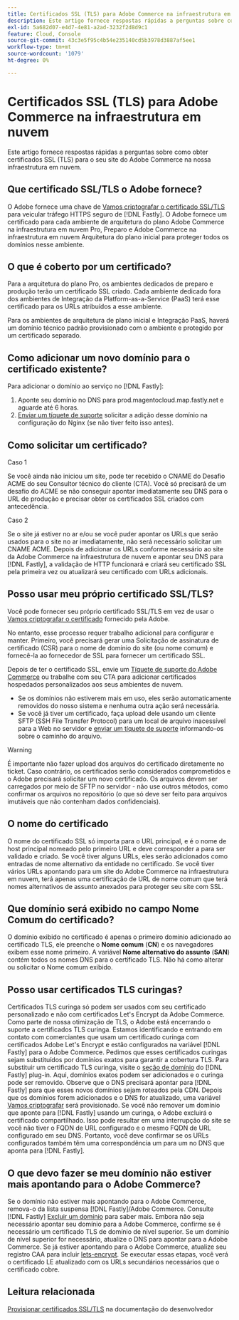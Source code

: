 ```yaml
---
title: Certificados SSL (TLS) para Adobe Commerce na infraestrutura em nuvem
description: Este artigo fornece respostas rápidas a perguntas sobre como obter certificados SSL (TLS) para o seu site do Adobe Commerce na nossa infraestrutura em nuvem.
exl-id: 5a682d07-e4d7-4e81-a2ad-3232f2d8d9c1
feature: Cloud, Console
source-git-commit: 43c3e5f95c4b54e235140cd5b3978d3887af5ee1
workflow-type: tm+mt
source-wordcount: '1079'
ht-degree: 0%

---
```


# Certificados SSL (TLS) para Adobe Commerce na infraestrutura em nuvem

Este artigo fornece respostas rápidas a perguntas sobre como obter certificados SSL (TLS) para o seu site do Adobe Commerce na nossa infraestrutura em nuvem.

## Que certificado SSL/TLS o Adobe fornece?

O Adobe fornece uma chave de [Vamos criptografar o certificado SSL/TLS](https://letsencrypt.org/) para veicular tráfego HTTPS seguro de [!DNL Fastly]. O Adobe fornece um certificado para cada ambiente de arquitetura do plano Adobe Commerce na infraestrutura em nuvem Pro, Preparo e Adobe Commerce na infraestrutura em nuvem Arquitetura do plano inicial para proteger todos os domínios nesse ambiente.

## O que é coberto por um certificado?

Para a arquitetura do plano Pro, os ambientes dedicados de preparo e produção terão um certificado SSL criado. Cada ambiente dedicado fora dos ambientes de Integração da Platform-as-a-Service (PaaS) terá esse certificado para os URLs atribuídos a esse ambiente.

Para os ambientes de arquitetura de plano inicial e Integração PaaS, haverá um domínio técnico padrão provisionado com o ambiente e protegido por um certificado separado.

## Como adicionar um novo domínio para o certificado existente?

Para adicionar o domínio ao serviço no [!DNL Fastly]:

1. Aponte seu domínio no DNS para prod.magentocloud.map.fastly.net e aguarde até 6 horas.
1. [Enviar um tíquete de suporte](/help/help-center-guide/help-center/magento-help-center-user-guide.md#submit-ticket) solicitar a adição desse domínio na configuração do Nginx (se não tiver feito isso antes).

## Como solicitar um certificado?

Caso 1

Se você ainda não iniciou um site, pode ter recebido o CNAME do Desafio ACME do seu Consultor técnico do cliente (CTA). Você só precisará de um desafio do ACME se não conseguir apontar imediatamente seu DNS para o URL de produção e precisar obter os certificados SSL criados com antecedência.

Caso 2

Se o site já estiver no ar e/ou se você puder apontar os URLs que serão usados para o site no ar imediatamente, não será necessário solicitar um CNAME ACME. Depois de adicionar os URLs conforme necessário ao site da Adobe Commerce na infraestrutura de nuvem e apontar seu DNS para [!DNL Fastly], a validação de HTTP funcionará e criará seu certificado SSL pela primeira vez ou atualizará seu certificado com URLs adicionais.

## Posso usar meu próprio certificado SSL/TLS?

Você pode fornecer seu próprio certificado SSL/TLS em vez de usar o [Vamos criptografar o certificado](https://letsencrypt.org/) fornecido pela Adobe.

No entanto, esse processo requer trabalho adicional para configurar e manter. Primeiro, você precisará gerar uma Solicitação de assinatura de certificado (CSR) para o nome de domínio do site (ou nome comum) e fornecê-la ao fornecedor de SSL para fornecer um certificado SSL.

Depois de ter o certificado SSL, envie um [Tíquete de suporte do Adobe Commerce](/help/help-center-guide/help-center/magento-help-center-user-guide.md#submit-ticket) ou trabalhe com seu CTA para adicionar certificados hospedados personalizados aos seus ambientes de nuvem.

* Se os domínios não estiverem mais em uso, eles serão automaticamente removidos do nosso sistema e nenhuma outra ação será necessária.
* Se você já tiver um certificado, faça upload dele usando um cliente SFTP (SSH File Transfer Protocol) para um local de arquivo inacessível para a Web no servidor e [enviar um tíquete de suporte](/help/help-center-guide/help-center/magento-help-center-user-guide.md#submit-ticket) informando-os sobre o caminho do arquivo.

>[!WARNING]
>
>É importante não fazer upload dos arquivos do certificado diretamente no ticket. Caso contrário, os certificados serão considerados comprometidos e o Adobe precisará solicitar um novo certificado.
>Os arquivos devem ser carregados por meio de SFTP no servidor - não use outros métodos, como confirmar os arquivos no repositório (o que só deve ser feito para arquivos imutáveis que não contenham dados confidenciais).

## O nome do certificado

O nome do certificado SSL só importa para o URL principal, e é o nome de host principal nomeado pelo primeiro URL e deve corresponder a para ser validado e criado. Se você tiver alguns URLs, eles serão adicionados como entradas de nome alternativo da entidade no certificado. Se você tiver vários URLs apontando para um site do Adobe Commerce na infraestrutura em nuvem, terá apenas uma certificação de URL de nome comum que terá nomes alternativos de assunto anexados para proteger seu site com SSL.

## Que domínio será exibido no campo Nome Comum do certificado?

O domínio exibido no certificado é apenas o primeiro domínio adicionado ao certificado TLS, ele preenche o **Nome comum** (**CN**) e os navegadores exibem esse nome primeiro. A variável **Nome alternativo do assunto** (**SAN**) contém todos os nomes DNS para o certificado TLS. Não há como alterar ou solicitar o Nome comum exibido.

## Posso usar certificados TLS curingas?

Certificados TLS curinga só podem ser usados com seu certificado personalizado e não com certificados Let&#39;s Encrypt da Adobe Commerce. Como parte de nossa otimização de TLS, o Adobe está encerrando o suporte a certificados TLS curinga. Estamos identificando e entrando em contato com comerciantes que usam um certificado curinga com certificados Adobe Let&#39;s Encrypt e estão configurados na variável [!DNL Fastly] para o Adobe Commerce. Pedimos que esses certificados curingas sejam substituídos por domínios exatos para garantir a cobertura TLS. Para substituir um certificado TLS curinga, visite o [seção de domínio](https://devdocs.magento.com/cloud/cdn/configure-fastly-customize-cache.html#manage-domains) do [!DNL Fastly] plug-in. Aqui, domínios exatos podem ser adicionados e o curinga pode ser removido. Observe que o DNS precisará apontar para [!DNL Fastly] para que esses novos domínios sejam roteados pela CDN. Depois que os domínios forem adicionados e o DNS for atualizado, uma variável [Vamos criptografar](https://letsencrypt.org/) será provisionado. Se você não remover um domínio que aponte para [!DNL Fastly] usando um curinga, o Adobe excluirá o certificado compartilhado. Isso pode resultar em uma interrupção do site se você não tiver o FQDN de URL configurado e o mesmo FQDN de URL configurado em seu DNS. Portanto, você deve confirmar se os URLs configurados também têm uma correspondência um para um no DNS que aponta para [!DNL Fastly].

## O que devo fazer se meu domínio não estiver mais apontando para o Adobe Commerce?

Se o domínio não estiver mais apontando para o Adobe Commerce, remova-o da lista suspensa [!DNL Fastly]/Adobe Commerce. Consulte [!DNL Fastly] [Excluir um domínio](https://docs.fastly.com/en/guides/working-with-domains#deleting-a-domain) para saber mais. Embora não seja necessário apontar seu domínio para a Adobe Commerce, confirme se é necessário um certificado TLS de domínio de nível superior. Se um domínio de nível superior for necessário, atualize o DNS para apontar para a Adobe Commerce. Se já estiver apontando para o Adobe Commerce, atualize seu registro CAA para incluir [lets-encrypt](https://letsencrypt.org/). Se executar essas etapas, você verá o certificado LE atualizado com os URLs secundários necessários que o certificado cobre.&#x200B;

## Leitura relacionada

[Provisionar certificados SSL/TLS](https://devdocs.magento.com/cloud/cdn/configure-fastly.html#provision-ssltls-certificates) na documentação do desenvolvedor

